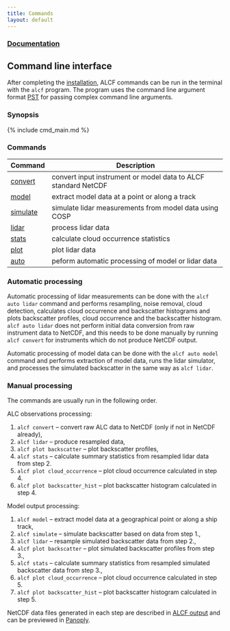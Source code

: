 ```yaml
---
title: Commands
layout: default
---
```


### [Documentation](../)
## Command line interface

After completing the [installation](/installation), ALCF commands can be run in
the terminal with the `alcf` program. The program uses the
command line argument format [PST](https://github.com/peterkuma/pst)
for passing complex command line arguments.

### Synopsis

{% include cmd_main.md %}

### Commands

| Command | Description |
| --- | --- |
| [convert](cmd_convert.html) | convert input instrument or model data to ALCF standard NetCDF |
| [model](cmd_model.html) | extract model data at a point or along a track |
| [simulate](cmd_simulate.html) | simulate lidar measurements from model data using COSP |
| [lidar](cmd_lidar.html) | process lidar data |
| [stats](cmd_stats.html) | calculate cloud occurrence statistics |
| [plot](cmd_plot.html) | plot lidar data |
| [auto](cmd_auto.html) | peform automatic processing of model or lidar data |

<!-- | [calibrate](cmd_calibrate.html) | calibrate ALC (TODO) | -->
<!-- | [compare](cmd_compare.html) | TODO | -->

### Automatic processing

Automatic processing of lidar measurements can be done with the
`alcf auto lidar` command and performs resampling, noise removal,
cloud detection, calculates cloud occurrence and backscatter histograms and
plots backscatter profiles, cloud occurrence and the backscatter histogram.
`alcf auto lidar` does not perform initial data conversion from raw instrument
data to NetCDF, and this needs to be done manually by running `alcf convert`
for instruments which do not produce NetCDF output.

Automatic processing of model data can be done with the `alcf auto model`
command and performs extraction of model data, runs the lidar simulator,
and processes the simulated backscatter in the same way as `alcf lidar`.


<!--
Automatic comparison of processed lidar or model data (the output of
`alcf lidar` or `alcf model`, respectively) can be done with
`alcf auto compare`.
-->

### Manual processing

The commands are usually run in the following order.

ALC observations processing:

1. `alcf convert` – convert raw ALC data to NetCDF (only if not in NetCDF
    already),
2. `alcf lidar` – produce resampled data,
3. `alcf plot backscatter` – plot backscatter profiles,
4. `alcf stats` – calculate summary statistics from resampled
    lidar data from step 2.
5. `alcf plot cloud_occurrence` – plot cloud occurrence calculated in step 4.
6. `alcf plot backscatter_hist` – plot backscatter histogram calculated in
    step 4.

<!--
4. `alcf calibrate` (TODO) – calculate calibration coefficient based on opaque
    stratocumulus intervals identified in step 3.,
5. `alcf lidar` – produce calibrated resampled data,
6. `alcf plot backscatter` – plot calibrated backscatter profiles
7. `alcf stats` – calculate summary statistics from calibrated resampled
    lidar data from step 5.
8. `alcf plot cloud_occurrence` – plot cloud occurrence calculated in step 7.
9. `alcf plot backscatter_hist` – plot backscatter histogram calculated in
    step 7.
-->

Model output processing:

1. `alcf model` – extract model data at a geographical point or along a
    ship track,
2. `alcf simulate` – simulate backscatter based on data from step 1.,
3. `alcf lidar` – resample simulated backscatter data from step 2.,
4. `alcf plot backscatter` – plot simulated backscatter profiles from step 3.,
5. `alcf stats` – calculate summary statistics from resampled simulated
    backscatter data from step 3.,
6. `alcf plot cloud_occurrence` – plot cloud occurrence calculated in step 5.
7. `alcf plot backscatter_hist` – plot backscatter histogram calculated in
    step 5.

NetCDF data files generated in each step are described in
[ALCF output](/documentation/alcf_output/) and can be previewed in
[Panoply](https://www.giss.nasa.gov/tools/panoply/).
